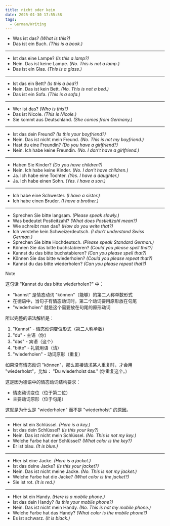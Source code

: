 ```yaml
---
title: nicht oder kein
date: 2025-01-30 17:55:58
tags:
  - German/Writing
---
```

- Was ist das? _(What is this?)_
- Das ist ein Buch. _(This is a book.)_
---
- Ist das eine Lampe? _(Is this a lamp?)_
- Nein. Das ist keine Lampe. _(No. This is not a lamp.)_
- Das ist ein Glas. _(This is a glass.)_
---
- Ist das ein Bett? _(Is this a bed?)_
- Nein. Das ist kein Bett. _(No. This is not a bed.)_
- Das ist ein Sofa. _(This is a sofa.)_
---
- Wer ist das? _(Who is this?)_
- Das ist Nicole. _(This is Nicole.)_
- Sie kommt aus Deutschland. _(She comes from Germany.)_
---
- Ist das dein Freund? _(Is this your boyfriend?)_
- Nein. Das ist nicht mein Freund. _(No. This is not my boyfriend.)_
- Hast du eine Freundin? _(Do you have a girlfriend?)_
- Nein. Ich habe keine Freundin. _(No. I don't have a girlfriend.)_
---
- Haben Sie Kinder? _(Do you have children?)_
- Nein. Ich habe keine Kinder. _(No. I don't have children.)_
- Ja. Ich habe eine Tochter. _(Yes. I have a daughter.)_
- Ja. Ich habe einen Sohn. _(Yes. I have a son.)_
---
- Ich habe eine Schwester. _(I have a sister.)_
- Ich habe einen Bruder. _(I have a brother.)_
---
- Sprechen Sie bitte langsam. _(Please speak slowly.)_
- Was bedeutet Postleitzahl? _(What does Postleitzahl mean?)_
- Wie schreibt man das? _(How do you write that?)_
- Ich verstehe kein Schweizerdeutsch. _(I don't understand Swiss German.)_
- Sprechen Sie bitte Hochdeutsch. _(Please speak Standard German.)_
- Können Sie das bitte buchstabieren? _(Could you please spell that?)_
- Kannst du das bitte buchstabieren? _(Can you please spell that?)_
- Können Sie das bitte wiederholen? _(Could you please repeat that?)_
- Kannst du das bitte wiederholen? _(Can you please repeat that?)_

> [!NOTE]
>
> 这句话 "Kannst du das bitte wiederholen?" 中：
>
> - "kannst" 是情态动词 "können"（能够）的第二人称单数形式
> - 在德语中，当句子有情态动词时，第二个动词要用原形放在句尾
> - "wiederholen" 就是这个需要放在句尾的原形动词
>
> 所以完整的语法解析是：
>
> 1. "Kannst" - 情态动词变位形式（第二人称单数）
> 2. "du" - 主语（你）
> 3. "das" - 宾语（这个）
> 4. "bitte" - 礼貌用语（请）
> 5. "wiederholen" - 动词原形（重复）
>
> 如果没有情态动词 "können"，那么直接请求某人重复时，才会用 "wiederholst"，比如： "Du wiederholst das." (你重复这个。)
>
> 这是因为德语中的情态动词结构要求：
>
> - 情态动词变位（位于第二位）
> - 主要动词原形（位于句尾）
>
> 这就是为什么是 "wiederholen" 而不是 "wiederholst" 的原因。

---
- Hier ist ein Schlüssel. _(Here is a key.)_
- Ist das dein Schlüssel? _(Is this your key?)_
- Nein. Das ist nicht mein Schlüssel. _(No. This is not my key.)_
- Welche Farbe hat der Schlüssel? _(What color is the key?)_
- Er ist blau. _(It is blue.)_
---
- Hier ist eine Jacke. _(Here is a jacket.)_
- Ist das deine Jacke? _(Is this your jacket?)_
- Nein. Das ist nicht meine Jacke. _(No. This is not my jacket.)_
- Welche Farbe hat die Jacke? _(What color is the jacket?)_
- Sie ist rot. _(It is red.)_
---
- Hier ist ein Handy. _(Here is a mobile phone.)_
- Ist das dein Handy? _(Is this your mobile phone?)_
- Nein. Das ist nicht mein Handy. _(No. This is not my mobile phone.)_
- Welche Farbe hat das Handy? _(What color is the mobile phone?)_
- Es ist schwarz. _(It is black.)_
